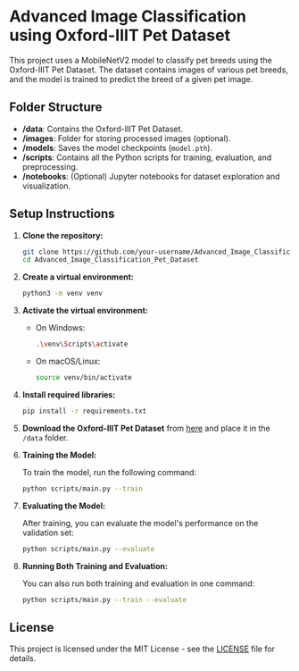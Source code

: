 # Advanced Image Classification using Oxford-IIIT Pet Dataset

This project uses a MobileNetV2 model to classify pet breeds using the Oxford-IIIT Pet Dataset. The dataset contains images of various pet breeds, and the model is trained to predict the breed of a given pet image.

## Folder Structure

- **/data**: Contains the Oxford-IIIT Pet Dataset.
- **/images**: Folder for storing processed images (optional).
- **/models**: Saves the model checkpoints (`model.pth`).
- **/scripts**: Contains all the Python scripts for training, evaluation, and preprocessing.
- **/notebooks**: (Optional) Jupyter notebooks for dataset exploration and visualization.

## Setup Instructions

1. **Clone the repository:**

    ```bash
    git clone https://github.com/your-username/Advanced_Image_Classification_Pet_Dataset.git
    cd Advanced_Image_Classification_Pet_Dataset
    ```

2. **Create a virtual environment:**

    ```bash
    python3 -m venv venv
    ```

3. **Activate the virtual environment:**

    - On Windows:

      ```bash
      .\venv\Scripts\activate
      ```

    - On macOS/Linux:

      ```bash
      source venv/bin/activate
      ```

4. **Install required libraries:**

    ```bash
    pip install -r requirements.txt
    ```

5. **Download the Oxford-IIIT Pet Dataset** from [here](https://www.robots.ox.ac.uk/~vgg/data/pets/) and place it in the `/data` folder.

6. **Training the Model:**

    To train the model, run the following command:

    ```bash
    python scripts/main.py --train
    ```

7. **Evaluating the Model:**

    After training, you can evaluate the model's performance on the validation set:

    ```bash
    python scripts/main.py --evaluate
    ```

8. **Running Both Training and Evaluation:**

    You can also run both training and evaluation in one command:

    ```bash
    python scripts/main.py --train --evaluate
    ```

## License

This project is licensed under the MIT License - see the [LICENSE](LICENSE) file for details.
